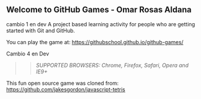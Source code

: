 ## Welcome to GitHub Games - Omar Rosas Aldana
 cambio 1 en dev
A project based learning activity for people who are getting started with Git and GitHub.

You can play the game at: https://githubschool.github.io/github-games/

Cambio 4 en Dev
>> _*SUPPORTED BROWSERS*: Chrome, Firefox, Safari, Opera and IE9+_

This fun open source game was cloned from: https://github.com/jakesgordon/javascript-tetris
